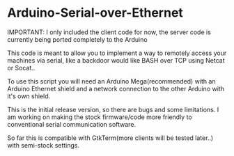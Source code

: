 # Arduino-Serial-over-Ethernet

IMPORTANT: I only included the client code for now, the server code is currently being ported completely to the Arduino

This code is meant to allow you to implement a way to remotely access your machines via serial, like a backdoor would like BASH over TCP using Netcat or Socat..

To use this script you will need an Arduino Mega(recommended) with an Arduino Ethernet shield and a network connection to the other Arduino with it's own shield.

This is the initial release version, so there are bugs and some limitations.
I am working on making the stock firmware/code more friendly to conventional serial communication software.

So far this is compatible with GtkTerm(more clients will be tested later..) with semi-stock settings.
